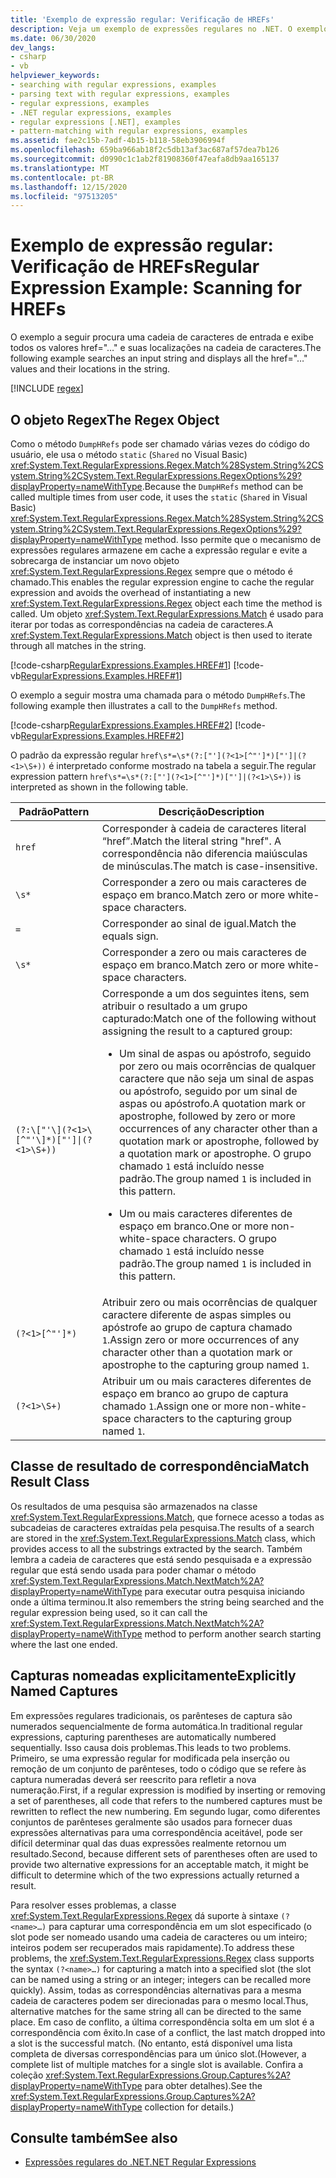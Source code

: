 ```yaml
---
title: 'Exemplo de expressão regular: Verificação de HREFs'
description: Veja um exemplo de expressões regulares no .NET. O exemplo pesquisa uma cadeia de caracteres de entrada e exibe todos os valores de atributo href e suas localizações.
ms.date: 06/30/2020
dev_langs:
- csharp
- vb
helpviewer_keywords:
- searching with regular expressions, examples
- parsing text with regular expressions, examples
- regular expressions, examples
- .NET regular expressions, examples
- regular expressions [.NET], examples
- pattern-matching with regular expressions, examples
ms.assetid: fae2c15b-7adf-4b15-b118-58eb3906994f
ms.openlocfilehash: 659ba966ab18f2c5db13af3ac687af57dea7b126
ms.sourcegitcommit: d0990c1c1ab2f81908360f47eafa8db9aa165137
ms.translationtype: MT
ms.contentlocale: pt-BR
ms.lasthandoff: 12/15/2020
ms.locfileid: "97513205"
---
```

# <a name="regular-expression-example-scanning-for-hrefs"></a><span data-ttu-id="9bc9b-104">Exemplo de expressão regular: Verificação de HREFs</span><span class="sxs-lookup"><span data-stu-id="9bc9b-104">Regular Expression Example: Scanning for HREFs</span></span>

<span data-ttu-id="9bc9b-105">O exemplo a seguir procura uma cadeia de caracteres de entrada e exibe todos os valores href="…" e suas localizações na cadeia de caracteres.</span><span class="sxs-lookup"><span data-stu-id="9bc9b-105">The following example searches an input string and displays all the href="…" values and their locations in the string.</span></span>  

[!INCLUDE [regex](../../../includes/regex.md)]

## <a name="the-regex-object"></a><span data-ttu-id="9bc9b-106">O objeto Regex</span><span class="sxs-lookup"><span data-stu-id="9bc9b-106">The Regex Object</span></span>

 <span data-ttu-id="9bc9b-107">Como o método `DumpHRefs` pode ser chamado várias vezes do código do usuário, ele usa o método `static` (`Shared` no Visual Basic) <xref:System.Text.RegularExpressions.Regex.Match%28System.String%2CSystem.String%2CSystem.Text.RegularExpressions.RegexOptions%29?displayProperty=nameWithType>.</span><span class="sxs-lookup"><span data-stu-id="9bc9b-107">Because the `DumpHRefs` method can be called multiple times from user code, it uses the `static` (`Shared` in Visual Basic) <xref:System.Text.RegularExpressions.Regex.Match%28System.String%2CSystem.String%2CSystem.Text.RegularExpressions.RegexOptions%29?displayProperty=nameWithType> method.</span></span> <span data-ttu-id="9bc9b-108">Isso permite que o mecanismo de expressões regulares armazene em cache a expressão regular e evite a sobrecarga de instanciar um novo objeto <xref:System.Text.RegularExpressions.Regex> sempre que o método é chamado.</span><span class="sxs-lookup"><span data-stu-id="9bc9b-108">This enables the regular expression engine to cache the regular expression and avoids the overhead of instantiating a new <xref:System.Text.RegularExpressions.Regex> object each time the method is called.</span></span> <span data-ttu-id="9bc9b-109">Um objeto <xref:System.Text.RegularExpressions.Match> é usado para iterar por todas as correspondências na cadeia de caracteres.</span><span class="sxs-lookup"><span data-stu-id="9bc9b-109">A <xref:System.Text.RegularExpressions.Match> object is then used to iterate through all matches in the string.</span></span>  
  
 [!code-csharp[RegularExpressions.Examples.HREF#1](../../../samples/snippets/csharp/VS_Snippets_CLR/RegularExpressions.Examples.HREF/cs/example.cs#1)]
 [!code-vb[RegularExpressions.Examples.HREF#1](../../../samples/snippets/visualbasic/VS_Snippets_CLR/RegularExpressions.Examples.HREF/vb/example.vb#1)]  
  
 <span data-ttu-id="9bc9b-110">O exemplo a seguir mostra uma chamada para o método `DumpHRefs`.</span><span class="sxs-lookup"><span data-stu-id="9bc9b-110">The following example then illustrates a call to the `DumpHRefs` method.</span></span>  
  
 [!code-csharp[RegularExpressions.Examples.HREF#2](../../../samples/snippets/csharp/VS_Snippets_CLR/RegularExpressions.Examples.HREF/cs/example.cs#2)]
 [!code-vb[RegularExpressions.Examples.HREF#2](../../../samples/snippets/visualbasic/VS_Snippets_CLR/RegularExpressions.Examples.HREF/vb/example.vb#2)]  
  
 <span data-ttu-id="9bc9b-111">O padrão da expressão regular `href\s*=\s*(?:["'](?<1>[^"']*)["']|(?<1>\S+))` é interpretado conforme mostrado na tabela a seguir.</span><span class="sxs-lookup"><span data-stu-id="9bc9b-111">The regular expression pattern `href\s*=\s*(?:["'](?<1>[^"']*)["']|(?<1>\S+))` is interpreted as shown in the following table.</span></span>  
  
|<span data-ttu-id="9bc9b-112">Padrão</span><span class="sxs-lookup"><span data-stu-id="9bc9b-112">Pattern</span></span>|<span data-ttu-id="9bc9b-113">Descrição</span><span class="sxs-lookup"><span data-stu-id="9bc9b-113">Description</span></span>|  
|-------------|-----------------|  
|`href`|<span data-ttu-id="9bc9b-114">Corresponder à cadeia de caracteres literal “href”.</span><span class="sxs-lookup"><span data-stu-id="9bc9b-114">Match the literal string "href".</span></span> <span data-ttu-id="9bc9b-115">A correspondência não diferencia maiúsculas de minúsculas.</span><span class="sxs-lookup"><span data-stu-id="9bc9b-115">The match is case-insensitive.</span></span>|  
|`\s*`|<span data-ttu-id="9bc9b-116">Corresponder a zero ou mais caracteres de espaço em branco.</span><span class="sxs-lookup"><span data-stu-id="9bc9b-116">Match zero or more white-space characters.</span></span>|  
|`=`|<span data-ttu-id="9bc9b-117">Corresponder ao sinal de igual.</span><span class="sxs-lookup"><span data-stu-id="9bc9b-117">Match the equals sign.</span></span>|  
|`\s*`|<span data-ttu-id="9bc9b-118">Corresponder a zero ou mais caracteres de espaço em branco.</span><span class="sxs-lookup"><span data-stu-id="9bc9b-118">Match zero or more white-space characters.</span></span>|  
|`(?:\["'\](?<1>\[^"'\]*)["']\|(?<1>\S+))`|<span data-ttu-id="9bc9b-119">Corresponde a um dos seguintes itens, sem atribuir o resultado a um grupo capturado:</span><span class="sxs-lookup"><span data-stu-id="9bc9b-119">Match one of the following without assigning the result to a captured group:</span></span><br /> <ul><li><p><span data-ttu-id="9bc9b-120">Um sinal de aspas ou apóstrofo, seguido por zero ou mais ocorrências de qualquer caractere que não seja um sinal de aspas ou apóstrofo, seguido por um sinal de aspas ou apóstrofo.</span><span class="sxs-lookup"><span data-stu-id="9bc9b-120">A quotation mark or apostrophe, followed by zero or more occurrences of any character other than a quotation mark or apostrophe, followed by a quotation mark or apostrophe.</span></span> <span data-ttu-id="9bc9b-121">O grupo chamado `1` está incluído nesse padrão.</span><span class="sxs-lookup"><span data-stu-id="9bc9b-121">The group named `1` is included in this pattern.</span></span></p></li><li><p><span data-ttu-id="9bc9b-122">Um ou mais caracteres diferentes de espaço em branco.</span><span class="sxs-lookup"><span data-stu-id="9bc9b-122">One or more non-white-space characters.</span></span> <span data-ttu-id="9bc9b-123">O grupo chamado `1` está incluído nesse padrão.</span><span class="sxs-lookup"><span data-stu-id="9bc9b-123">The group named `1` is included in this pattern.</span></span></p></li></ul>|  
|`(?<1>[^"']*)`|<span data-ttu-id="9bc9b-124">Atribuir zero ou mais ocorrências de qualquer caractere diferente de aspas simples ou apóstrofe ao grupo de captura chamado `1`.</span><span class="sxs-lookup"><span data-stu-id="9bc9b-124">Assign zero or more occurrences of any character other than a quotation mark or apostrophe to the capturing group named `1`.</span></span>|  
|`(?<1>\S+)`|<span data-ttu-id="9bc9b-125">Atribuir um ou mais caracteres diferentes de espaço em branco ao grupo de captura chamado `1`.</span><span class="sxs-lookup"><span data-stu-id="9bc9b-125">Assign one or more non-white-space characters to the capturing group named `1`.</span></span>|  
  
## <a name="match-result-class"></a><span data-ttu-id="9bc9b-126">Classe de resultado de correspondência</span><span class="sxs-lookup"><span data-stu-id="9bc9b-126">Match Result Class</span></span>  

 <span data-ttu-id="9bc9b-127">Os resultados de uma pesquisa são armazenados na classe <xref:System.Text.RegularExpressions.Match>, que fornece acesso a todas as subcadeias de caracteres extraídas pela pesquisa.</span><span class="sxs-lookup"><span data-stu-id="9bc9b-127">The results of a search are stored in the <xref:System.Text.RegularExpressions.Match> class, which provides access to all the substrings extracted by the search.</span></span> <span data-ttu-id="9bc9b-128">Também lembra a cadeia de caracteres que está sendo pesquisada e a expressão regular que está sendo usada para poder chamar o método <xref:System.Text.RegularExpressions.Match.NextMatch%2A?displayProperty=nameWithType> para executar outra pesquisa iniciando onde a última terminou.</span><span class="sxs-lookup"><span data-stu-id="9bc9b-128">It also remembers the string being searched and the regular expression being used, so it can call the <xref:System.Text.RegularExpressions.Match.NextMatch%2A?displayProperty=nameWithType> method to perform another search starting where the last one ended.</span></span>  
  
## <a name="explicitly-named-captures"></a><span data-ttu-id="9bc9b-129">Capturas nomeadas explicitamente</span><span class="sxs-lookup"><span data-stu-id="9bc9b-129">Explicitly Named Captures</span></span>  

 <span data-ttu-id="9bc9b-130">Em expressões regulares tradicionais, os parênteses de captura são numerados sequencialmente de forma automática.</span><span class="sxs-lookup"><span data-stu-id="9bc9b-130">In traditional regular expressions, capturing parentheses are automatically numbered sequentially.</span></span> <span data-ttu-id="9bc9b-131">Isso causa dois problemas.</span><span class="sxs-lookup"><span data-stu-id="9bc9b-131">This leads to two problems.</span></span> <span data-ttu-id="9bc9b-132">Primeiro, se uma expressão regular for modificada pela inserção ou remoção de um conjunto de parênteses, todo o código que se refere às captura numeradas deverá ser reescrito para refletir a nova numeração.</span><span class="sxs-lookup"><span data-stu-id="9bc9b-132">First, if a regular expression is modified by inserting or removing a set of parentheses, all code that refers to the numbered captures must be rewritten to reflect the new numbering.</span></span> <span data-ttu-id="9bc9b-133">Em segundo lugar, como diferentes conjuntos de parênteses geralmente são usados para fornecer duas expressões alternativas para uma correspondência aceitável, pode ser difícil determinar qual das duas expressões realmente retornou um resultado.</span><span class="sxs-lookup"><span data-stu-id="9bc9b-133">Second, because different sets of parentheses often are used to provide two alternative expressions for an acceptable match, it might be difficult to determine which of the two expressions actually returned a result.</span></span>  
  
 <span data-ttu-id="9bc9b-134">Para resolver esses problemas, a classe <xref:System.Text.RegularExpressions.Regex> dá suporte à sintaxe `(?<name>…)` para capturar uma correspondência em um slot especificado (o slot pode ser nomeado usando uma cadeia de caracteres ou um inteiro; inteiros podem ser recuperados mais rapidamente).</span><span class="sxs-lookup"><span data-stu-id="9bc9b-134">To address these problems, the <xref:System.Text.RegularExpressions.Regex> class supports the syntax `(?<name>…)` for capturing a match into a specified slot (the slot can be named using a string or an integer; integers can be recalled more quickly).</span></span> <span data-ttu-id="9bc9b-135">Assim, todas as correspondências alternativas para a mesma cadeia de caracteres podem ser direcionadas para o mesmo local.</span><span class="sxs-lookup"><span data-stu-id="9bc9b-135">Thus, alternative matches for the same string all can be directed to the same place.</span></span> <span data-ttu-id="9bc9b-136">Em caso de conflito, a última correspondência solta em um slot é a correspondência com êxito.</span><span class="sxs-lookup"><span data-stu-id="9bc9b-136">In case of a conflict, the last match dropped into a slot is the successful match.</span></span> <span data-ttu-id="9bc9b-137">(No entanto, está disponível uma lista completa de diversas correspondências para um único slot.</span><span class="sxs-lookup"><span data-stu-id="9bc9b-137">(However, a complete list of multiple matches for a single slot is available.</span></span> <span data-ttu-id="9bc9b-138">Confira a coleção <xref:System.Text.RegularExpressions.Group.Captures%2A?displayProperty=nameWithType> para obter detalhes).</span><span class="sxs-lookup"><span data-stu-id="9bc9b-138">See the <xref:System.Text.RegularExpressions.Group.Captures%2A?displayProperty=nameWithType> collection for details.)</span></span>  
  
## <a name="see-also"></a><span data-ttu-id="9bc9b-139">Consulte também</span><span class="sxs-lookup"><span data-stu-id="9bc9b-139">See also</span></span>

- [<span data-ttu-id="9bc9b-140">Expressões regulares do .NET</span><span class="sxs-lookup"><span data-stu-id="9bc9b-140">.NET Regular Expressions</span></span>](regular-expressions.md)
